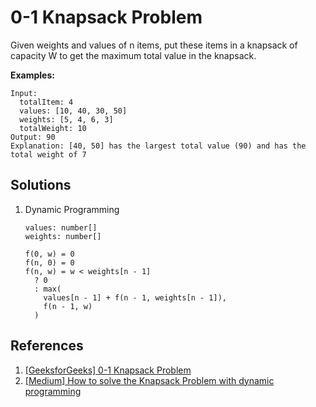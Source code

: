 # 0-1 Knapsack Problem

Given weights and values of n items, put these items in a knapsack of capacity W to get the maximum total value in the knapsack.

**Examples:**

```text
Input:
  totalItem: 4
  values: [10, 40, 30, 50]
  weights: [5, 4, 6, 3]
  totalWeight: 10
Output: 90
Explanation: [40, 50] has the largest total value (90) and has the total weight of 7
```

## Solutions

1. Dynamic Programming

   ```text
   values: number[]
   weights: number[]

   f(0, w) = 0
   f(n, 0) = 0
   f(n, w) = w < weights[n - 1]
     ? 0
     : max(
       values[n - 1] + f(n - 1, weights[n - 1]),
       f(n - 1, w)
     )
   ```

## References

1. [[GeeksforGeeks] 0-1 Knapsack Problem](https://www.geeksforgeeks.org/0-1-knapsack-problem-dp-10/)
1. [[Medium] How to solve the Knapsack Problem with dynamic programming](https://medium.com/@fabianterh/how-to-solve-the-knapsack-problem-with-dynamic-programming-eb88c706d3cf)
